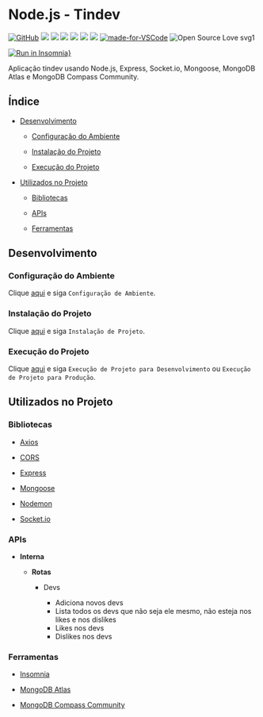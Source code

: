 # Node.js - Tindev

[![GitHub](https://img.shields.io/github/license/mashape/apistatus.svg)](https://github.com/osvaldokalvaitir/nodejs-tindev/blob/master/LICENSE)
![](https://img.shields.io/github/package-json/v/osvaldokalvaitir/nodejs-tindev.svg)
![](https://img.shields.io/github/last-commit/osvaldokalvaitir/nodejs-tindev.svg?color=red)
![](https://img.shields.io/github/languages/top/osvaldokalvaitir/nodejs-tindev.svg?color=yellow)
![](https://img.shields.io/github/languages/count/osvaldokalvaitir/nodejs-tindev.svg?color=lightgrey)
![](https://img.shields.io/github/languages/code-size/osvaldokalvaitir/nodejs-tindev.svg)
![](https://img.shields.io/github/repo-size/osvaldokalvaitir/nodejs-tindev.svg?color=blueviolet)
[![made-for-VSCode](https://img.shields.io/badge/Made%20for-VSCode-1f425f.svg)](https://code.visualstudio.com/)
![Open Source Love svg1](https://badges.frapsoft.com/os/v1/open-source.svg?v=103)

[![Run in Insomnia}](https://insomnia.rest/images/run.svg)](https://insomnia.rest/run/?label=Tindev&uri=https%3A%2F%2Fraw.githubusercontent.com%2Fosvaldokalvaitir%2Fnodejs-tindev%2Fmaster%2FInsomnia.json)

Aplicação tindev usando Node.js, Express, Socket.io, Mongoose, MongoDB Atlas e MongoDB Compass Community.

## Índice

- [Desenvolvimento](#desenvolvimento)

  - [Configuração do Ambiente](#configuração-do-ambiente)

  - [Instalação do Projeto](#instalação-do-projeto)

  - [Execução do Projeto](#execução-do-projeto)

- [Utilizados no Projeto](#utilizados-no-projeto)

  - [Bibliotecas](#bibliotecas)
  
  - [APIs](#apis)  

  - [Ferramentas](#ferramentas)

## Desenvolvimento

### Configuração do Ambiente

Clique [aqui](https://github.com/osvaldokalvaitir/projects-settings/blob/master/README.md) e siga `Configuração de Ambiente`.

### Instalação do Projeto

Clique [aqui](https://github.com/osvaldokalvaitir/projects-settings/blob/master/nodejs/nodejs.md) e siga `Instalação de Projeto`.

### Execução do Projeto

Clique [aqui](https://github.com/osvaldokalvaitir/projects-settings/blob/master/nodejs/nodejs.md) e siga `Execução de Projeto para Desenvolvimento` ou `Execução de Projeto para Produção`.

## Utilizados no Projeto

### Bibliotecas

- [Axios](https://github.com/osvaldokalvaitir/projects-settings/blob/master/nodejs/libs/axios.md)

- [CORS](https://github.com/osvaldokalvaitir/projects-settings/blob/master/nodejs/libs/cors.md)

- [Express](https://github.com/osvaldokalvaitir/projects-settings/blob/master/nodejs/libs/express.md)

- [Mongoose](https://github.com/osvaldokalvaitir/projects-settings/blob/master/nodejs/libs/mongoose.md)

- [Nodemon](https://github.com/osvaldokalvaitir/projects-settings/blob/master/nodejs/libs/nodemon.md)

- [Socket.io](https://github.com/osvaldokalvaitir/projects-settings/blob/master/nodejs/libs/socketio.md)

### APIs

- **Interna**

  - **Rotas**

    - Devs

      - Adiciona novos devs
      - Lista todos os devs que não seja ele mesmo, não esteja nos likes e nos dislikes
      - Likes nos devs
      - Dislikes nos devs

### Ferramentas

- [Insomnia](https://github.com/osvaldokalvaitir/projects-settings/blob/master/api/insomnia.md)

- [MongoDB Atlas](https://github.com/osvaldokalvaitir/projects-settings/blob/master/database/mongodb/mongodb-atlas.md)

- [MongoDB Compass Community](https://github.com/osvaldokalvaitir/projects-settings/blob/master/database/mongodb/mongodb-compass-community.md)
